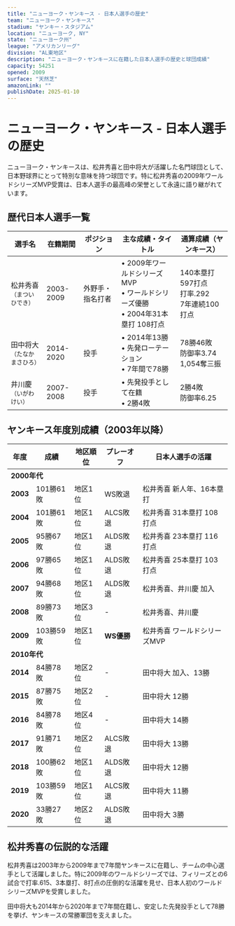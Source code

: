 ```yaml
---
title: "ニューヨーク・ヤンキース - 日本人選手の歴史"
team: "ニューヨーク・ヤンキース"
stadium: "ヤンキー・スタジアム"
location: "ニューヨーク, NY"
state: "ニューヨーク州"
league: "アメリカンリーグ"
division: "AL東地区"
description: "ニューヨーク・ヤンキースに在籍した日本人選手の歴史と球団成績"
capacity: 54251
opened: 2009
surface: "天然芝"
amazonLink: ""
publishDate: 2025-01-10
---
```


# ニューヨーク・ヤンキース - 日本人選手の歴史

ニューヨーク・ヤンキースは、松井秀喜と田中将大が活躍した名門球団として、日本野球界にとって特別な意味を持つ球団です。特に松井秀喜の2009年ワールドシリーズMVP受賞は、日本人選手の最高峰の栄誉として永遠に語り継がれています。

## 歴代日本人選手一覧

<div class="players-table-container">
  <table class="players-table">
    <thead>
      <tr>
        <th>選手名</th>
        <th>在籍期間</th>
        <th>ポジション</th>
        <th>主な成績・タイトル</th>
        <th>通算成績（ヤンキース）</th>
      </tr>
    </thead>
    <tbody>
      <tr class="player-row highlight">
        <td class="player-name">松井秀喜<br><small>（まつい ひでき）</small></td>
        <td>2003-2009</td>
        <td>外野手・指名打者</td>
        <td>
          • 2009年ワールドシリーズMVP<br>
          • ワールドシリーズ優勝<br>
          • 2004年31本塁打 108打点
        </td>
        <td>140本塁打 597打点<br>打率.292<br>7年連続100打点</td>
      </tr>
      <tr class="player-row">
        <td class="player-name">田中将大<br><small>（たなか まさひろ）</small></td>
        <td>2014-2020</td>
        <td>投手</td>
        <td>
          • 2014年13勝<br>
          • 先発ローテーション<br>
          • 7年間で78勝
        </td>
        <td>78勝46敗<br>防御率3.74<br>1,054奪三振</td>
      </tr>
      <tr class="player-row">
        <td class="player-name">井川慶<br><small>（いがわ けい）</small></td>
        <td>2007-2008</td>
        <td>投手</td>
        <td>
          • 先発投手として在籍<br>
          • 2勝4敗
        </td>
        <td>2勝4敗<br>防御率6.25</td>
      </tr>
    </tbody>
  </table>
</div>

## ヤンキース年度別成績（2003年以降）

<div class="records-table-container">
  <table class="records-table">
    <thead>
      <tr>
        <th>年度</th>
        <th>成績</th>
        <th>地区順位</th>
        <th>プレーオフ</th>
        <th>日本人選手の活躍</th>
      </tr>
    </thead>
    <tbody>
      <tr class="decade-header">
        <td colspan="5"><strong>2000年代</strong></td>
      </tr>
      <tr class="record-row playoff">
        <td><strong>2003</strong></td>
        <td>101勝61敗</td>
        <td>地区1位</td>
        <td>WS敗退</td>
        <td>松井秀喜 新人年、16本塁打</td>
      </tr>
      <tr class="record-row playoff">
        <td><strong>2004</strong></td>
        <td>101勝61敗</td>
        <td>地区1位</td>
        <td>ALCS敗退</td>
        <td>松井秀喜 31本塁打 108打点</td>
      </tr>
      <tr class="record-row playoff">
        <td><strong>2005</strong></td>
        <td>95勝67敗</td>
        <td>地区1位</td>
        <td>ALDS敗退</td>
        <td>松井秀喜 23本塁打 116打点</td>
      </tr>
      <tr class="record-row playoff">
        <td><strong>2006</strong></td>
        <td>97勝65敗</td>
        <td>地区1位</td>
        <td>ALDS敗退</td>
        <td>松井秀喜 25本塁打 103打点</td>
      </tr>
      <tr class="record-row playoff">
        <td><strong>2007</strong></td>
        <td>94勝68敗</td>
        <td>地区1位</td>
        <td>ALDS敗退</td>
        <td>松井秀喜、井川慶 加入</td>
      </tr>
      <tr class="record-row">
        <td><strong>2008</strong></td>
        <td>89勝73敗</td>
        <td>地区3位</td>
        <td>-</td>
        <td>松井秀喜、井川慶</td>
      </tr>
      <tr class="record-row ws-champion">
        <td><strong>2009</strong></td>
        <td>103勝59敗</td>
        <td>地区1位</td>
        <td><strong>WS優勝</strong></td>
        <td>松井秀喜 ワールドシリーズMVP</td>
      </tr>
      <tr class="decade-header">
        <td colspan="5"><strong>2010年代</strong></td>
      </tr>
      <tr class="record-row">
        <td><strong>2014</strong></td>
        <td>84勝78敗</td>
        <td>地区2位</td>
        <td>-</td>
        <td>田中将大 加入、13勝</td>
      </tr>
      <tr class="record-row">
        <td><strong>2015</strong></td>
        <td>87勝75敗</td>
        <td>地区2位</td>
        <td>-</td>
        <td>田中将大 12勝</td>
      </tr>
      <tr class="record-row">
        <td><strong>2016</strong></td>
        <td>84勝78敗</td>
        <td>地区4位</td>
        <td>-</td>
        <td>田中将大 14勝</td>
      </tr>
      <tr class="record-row playoff">
        <td><strong>2017</strong></td>
        <td>91勝71敗</td>
        <td>地区2位</td>
        <td>ALCS敗退</td>
        <td>田中将大 13勝</td>
      </tr>
      <tr class="record-row playoff">
        <td><strong>2018</strong></td>
        <td>100勝62敗</td>
        <td>地区1位</td>
        <td>ALDS敗退</td>
        <td>田中将大 12勝</td>
      </tr>
      <tr class="record-row playoff">
        <td><strong>2019</strong></td>
        <td>103勝59敗</td>
        <td>地区1位</td>
        <td>ALCS敗退</td>
        <td>田中将大 11勝</td>
      </tr>
      <tr class="record-row playoff">
        <td><strong>2020</strong></td>
        <td>33勝27敗</td>
        <td>地区2位</td>
        <td>ALDS敗退</td>
        <td>田中将大 3勝</td>
      </tr>
    </tbody>
  </table>
</div>

## 松井秀喜の伝説的な活躍

松井秀喜は2003年から2009年まで7年間ヤンキースに在籍し、チームの中心選手として活躍しました。特に2009年のワールドシリーズでは、フィリーズとの6試合で打率.615、3本塁打、8打点の圧倒的な活躍を見せ、日本人初のワールドシリーズMVPを受賞しました。

田中将大も2014年から2020年まで7年間在籍し、安定した先発投手として78勝を挙げ、ヤンキースの常勝軍団を支えました。